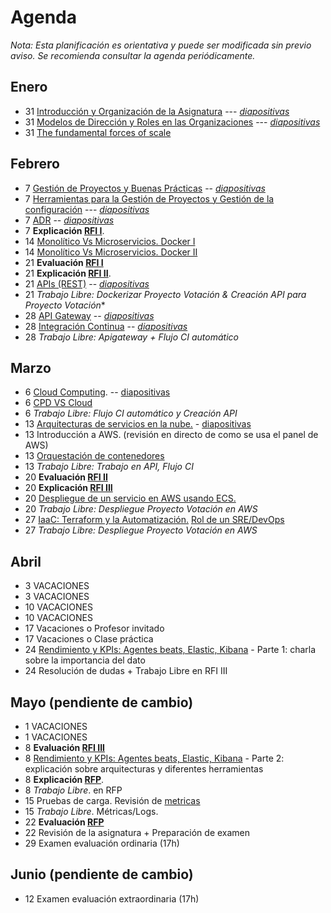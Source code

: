 # Agenda

*Nota: Esta planificación es orientativa y puede ser modificada sin previo aviso. Se recomienda consultar la agenda periódicamente.*

## Enero

* 31 [Introducción y Organización de la Asignatura](Introduccion.md) --- [*diapositivas*](pdf/Introduccion.pdf)
* 31 [Modelos de Dirección y Roles en las Organizaciones](teoria/Organizaciones.md) --- [*diapositivas*](pdf/Organizaciones.pdf)
* 31 [The fundamental forces of scale](https://longform.asmartbear.com/scale/)

## Febrero

* 7 [Gestión de Proyectos y Buenas Prácticas](teoria/gestion.md) -- [*diapositivas*](pdf/gestion.pdf)
* 7 [Herramientas para la Gestión de Proyectos y Gestión de la configuración](teoria/Herramientas-Gestion-Proyectos.md) --- [*diapositivas*](pdf/Herramientas-Gestion-Proyectos.pdf)
* 7 [ADR](ADR/Architecture-Decision-Record.md) -- [*diapositivas*](pdf/Architecture-Decision-Record.pdf)
* 7 __Explicación [RFI I](RFI/RFI-I.md)__.
* 14 [Monolítico Vs Microservicios. Docker I](Docker.md)
* 14 [Monolítico Vs Microservicios. Docker II](Docker.md)
* 21 __Evaluación [RFI I](RFI/RFI-I.md)__
* 21 __Explicación [RFI II](RFI/RFI-II.md)__.
* 21 [APIs (REST)](teoria/APIs.md) -- [*diapositivas*](pdf/APIs.pdf)
* 21 *Trabajo Libre: Dockerizar Proyecto Votación & Creación API para Proyecto Votación**
* 28 [API Gateway](teoria/API-Gateway.md) -- [*diapositivas*](pdf/API-Gateway.pdf)
* 28 [Integración Continua](Mejora-Continua.md) -- [*diapositivas*](pdf/Mejora-Continua.pdf)
* 28 *Trabajo Libre: Apigateway + Flujo CI automático*

## Marzo

* 6 [Cloud Computing](teoria/Cloud.md). -- [diapositivas](pdf/Cloud.pdf)
* 6 [CPD VS Cloud](PDF/Cloud%20Computing.pptx.pdf)
* 6 *Trabajo Libre: Flujo CI automático y Creación API*
* 13 [Arquitecturas de servicios en la nube.](teoria/Arquitecturas-nube.md) - [diapositivas](pdf/Arquitecturas-nube.pdf)
* 13 Introducción a AWS. (revisión en directo de como se usa el panel de AWS)
* 13 [Orquestación de contenedores](PDF/Orquestación%20de%20Contenedores.pdf)
* 13 *Trabajo Libre: Trabajo en API, Flujo CI*
* 20 __Evaluación [RFI II](RFI/RFI-II.md)__
* 20 __Explicación [RFI III](RFI/RFI-III.md)__
* 20 [Despliegue de un servicio en AWS usando ECS.](PDF/ECS%20-%20Orquestación%20de%20Contenedores.pdf)
* 20 *Trabajo Libre: Despliegue Proyecto Votación en AWS*
* 27 [IaaC: Terraform y la Automatización.](terraform.md) [Rol de un SRE/DevOps](sre.md)
* 27 *Trabajo Libre: Despliegue Proyecto Votación en AWS*

## Abril

* 3 VACACIONES
* 3 VACACIONES
* 10 VACACIONES
* 10 VACACIONES
* 17 Vacaciones o Profesor invitado
* 17 Vacaciones o Clase práctica
* 24 [Rendimiento y KPIs: Agentes beats, Elastic, Kibana](metricas.md) - Parte 1: charla sobre la importancia del dato
* 24 Resolución de dudas + Trabajo Libre en RFI III

## Mayo (pendiente de cambio)

* 1 VACACIONES
* 1 VACACIONES
* 8 __Evaluación [RFI III](RFI/RFI-III.md)__
* 8 [Rendimiento y KPIs: Agentes beats, Elastic, Kibana](metricas.md) - Parte 2: explicación sobre arquitecturas y diferentes herramientas
* 8 __Explicación [RFP](RFP/RFP.md)__.
* 8 *Trabajo Libre*. en RFP
* 15 Pruebas de carga. Revisión de [metricas](metricas.md)
* 15 *Trabajo Libre*. Métricas/Logs.
* 22 __Evaluación [RFP](RFP/RFP.md)__
* 22 Revisión de la asignatura + Preparación de examen
* 29 Examen evaluación ordinaria (17h)

## Junio (pendiente de cambio)

* 12 Examen evaluación extraordinaria (17h)
